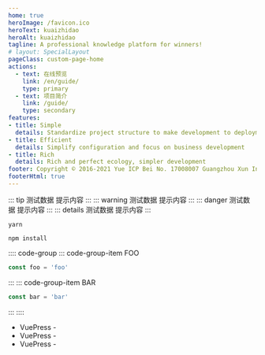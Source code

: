 ```yaml
---
home: true
heroImage: /favicon.ico
heroText: kuaizhidao
heroAlt: kuaizhidao
tagline: A professional knowledge platform for winners!
# layout: SpecialLayout
pageClass: custom-page-home
actions:
  - text: 在线预览
    link: /en/guide/
    type: primary
  - text: 项目简介
    link: /guide/
    type: secondary
features:
- title: Simple
  details: Standardize project structure to make development to deployment easier
- title: Efficient
  details: Simplify configuration and focus on business development
- title: Rich
  details: Rich and perfect ecology, simpler development
footer: Copyright © 2016-2021 Yue ICP Bei No. 17008007 Guangzhou Xun Information Technology Co., Ltd. all rights reserved
footerHtml: true
---
```

::: tip 测试数据
提示内容
:::
::: warning 测试数据
提示内容
:::
::: danger 测试数据
提示内容
:::
::: details 测试数据
提示内容
:::
<CodeGroup>
  <CodeGroupItem title="YARN">

```bash:no-line-numbers
yarn
```

  </CodeGroupItem>

  <CodeGroupItem title="NPM" active>

```bash:no-line-numbers
npm install
```

  </CodeGroupItem>
</CodeGroup>

:::: code-group
::: code-group-item FOO
```js
const foo = 'foo'
```
:::
::: code-group-item BAR
```js
const bar = 'bar'
```
:::
::::
- VuePress - <Badge type="tip" text="v2" vertical="top" />
- VuePress - <Badge type="warning" text="v2" vertical="middle" />
- VuePress - <Badge type="danger" text="v2" vertical="bottom" />
